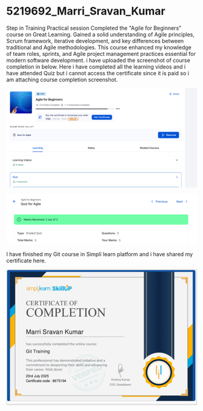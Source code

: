 # 5219692_Marri_Sravan_Kumar
Step in Training Practical session
Completed the "Agile for Beginners" course on Great Learning. Gained a solid understanding of Agile principles, Scrum framework, iterative development, and key differences between traditional and Agile methodologies. This course enhanced my knowledge of team roles, sprints, and Agile project management practices essential for modern software development. i have uploaded the screenshot of course completion in below. Here i have completed all the learning videos and i have attended Quiz but i cannot access the certificate since it is paid so i am attaching course completion screenshot.


![image_alt](https://github.com/Sravankumarmarri/5219692_Marri_Sravan_Kumar/blob/2b90464a32e6c02130cf0126f2862ef1fa6ce4e8/SDLC/Agile%20Course.png)



![image_alt](https://github.com/Sravankumarmarri/5219692_Marri_Sravan_Kumar/blob/2e57f8f50e141e434ef74e42e5e6a6575e6bd789/SDLC/Quiz%20Completion.png)




I have finished my Git course in Simpli learn platform and i have shared my certificate here.



![image_alt](https://github.com/Sravankumarmarri/5219692_Marri_Sravan_Kumar/blob/bb18a4f9787f8a03e5e0ea14273478d64fed3066/GIT%20Certificate%20.png)

